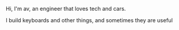Hi, I'm av, an engineer that loves tech and cars.

I build keyboards and other things, and sometimes they are useful
